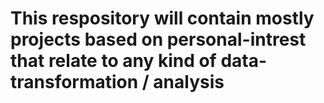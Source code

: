 # This respository will contain mostly projects based on personal-intrest that relate to any kind of data-transformation / analysis
